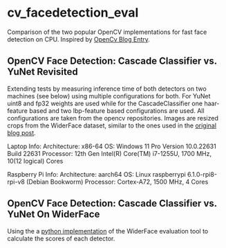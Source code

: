 # cv_facedetection_eval
Comparison of the two popular OpenCV implementations for fast face detection on CPU. Inspired by [OpenCv Blog Entry](https://opencv.org/blog/opencv-face-detection-cascade-classifier-vs-yunet/).

## OpenCV Face Detection: Cascade Classifier vs. YuNet Revisited

Extending tests by measuring inference time of both detectors on two machines (see below) using multiple configurations for both. For YuNet uint8 and fp32 weights are used while for the CascadeClassifier one haar-feature based and two lbp-feature based configurations are used. All configurations are taken from the opencv repositories. Images are resized crops from the WiderFace dataset, similar to the ones used in the [original blog post](https://opencv.org/blog/opencv-face-detection-cascade-classifier-vs-yunet/).

Laptop Info:
Architecture: x86-64 
OS: Windows 11 Pro Version 10.0.22631 Build 22631
Processor: 12th Gen Intel(R) Core(TM) i7-1255U, 1700 MHz, 10(12 logical) Cores

Raspberry Pi Info:
Architecture: aarch64
OS: Linux raspberrypi 6.1.0-rpi8-rpi-v8 (Debian Bookworm)
Processor: Cortex-A72, 1500 MHz, 4 Cores


## OpenCV Face Detection: Cascade Classifier vs. YuNet On WiderFace

Using the a [python implementation](https://github.com/wondervictor/WiderFace-Evaluation) of the WiderFace evaluation tool to calculate the scores of each detector.